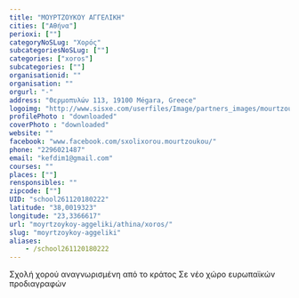 ```yaml
---
title: "ΜΟΥΡΤΖΟΥΚΟΥ ΑΓΓΕΛΙΚΗ"
cities: ["Αθήνα"]
perioxi: [""]
categoryNoSLug: "Χορός"
subcategoriesNoSLug: [""]
categories: ["xoros"]
subcategories: [""]
organisationid: ""
organisation: ""
orgurl: "-"
address: "Θερμοπυλών 113, 19100 Mégara, Greece"
logoimg: "http://www.sisxe.com/userfiles/Image/partners_images/mourtzoukou.jpg"
profilePhoto : "downloaded"
coverPhoto : "downloaded"
website: ""
facebook: "www.facebook.com/sxolixorou.mourtzoukou/"
phone: "2296021487"
email: "kefdim1@gmail.com"
courses: ""
places: [""]
rensponsibles: ""
zipcode: [""]
UID: "school261120180222"
latitude: "38,0019323"
longitude: "23,3366617"
url: "moyrtzoykoy-aggeliki/athina/xoros/"
slug: "moyrtzoykoy-aggeliki"
aliases:
    - /school261120180222
---
```



Σχολή χορού αναγνωρισμένη από το κράτος Σε νέο χώρο ευρωπαϊκών προδιαγραφών


